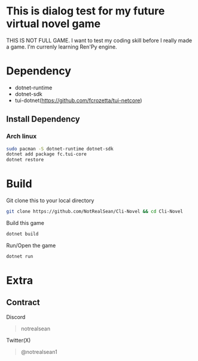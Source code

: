 # This is dialog test for my future virtual novel game
THIS IS NOT FULL GAME. I want to test my coding skill before I really made a game. I'm currenly learning Ren'Py engine.

# Dependency
- dotnet-runtime
- dotnet-sdk
- tui-dotnet(https://github.com/fcrozetta/tui-netcore)

## Install Dependency
### Arch linux
```bash
sudo pacman -S dotnet-runtime dotnet-sdk
dotnet add package fc.tui-core
dotnet restore
```

# Build
Git clone this to your local directory
```bash
git clone https://github.com/NotRealSean/Cli-Novel && cd Cli-Novel
```

Build this game
```bash
dotnet build
```

Run/Open the game
```bash
dotnet run
```

# Extra
## Contract
Discord
> notrealsean

Twitter(X)
> @notrealsean1
